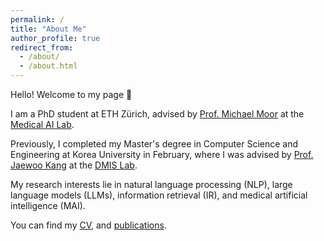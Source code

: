 ```yaml
---
permalink: /
title: "About Me"
author_profile: true
redirect_from: 
  - /about/
  - /about.html
---
```

Hello! Welcome to my page 👋

I am a PhD student at ETH Zürich, advised by [Prof. Michael Moor](https://michaelmoor.me/) at the [Medical AI Lab](https://bsse.ethz.ch/mail).

Previously, I completed my Master's degree in Computer Science and Engineering at Korea University in February, where I was advised by [Prof. Jaewoo Kang](https://scholar.google.co.kr/citations?user=RaBZafQAAAAJ&hl=ko) at the [DMIS Lab](https://dmis.korea.ac.kr). 

My research interests lie in natural language processing (NLP), large language models (LLMs), information retrieval (IR), and medical artificial intelligence (MAI).

You can find my [CV](https://drive.google.com/file/d/1ylIhycQhHHcpu64H05w4wYu58qo3JjST/view?usp=sharing), and [publications](https://scholar.google.com/citations?user=5cUeXqIAAAAJ&hl=en).

